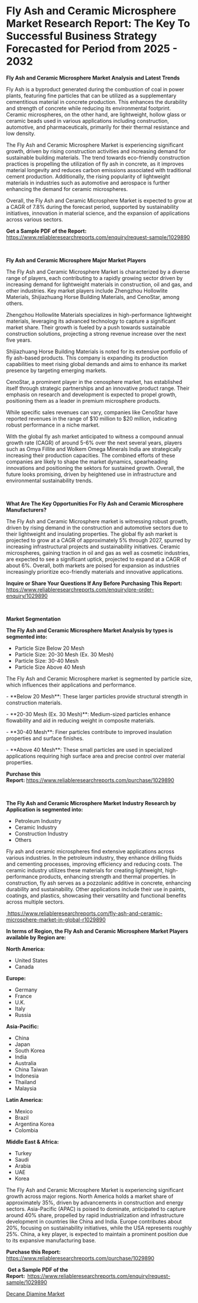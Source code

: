 <p><h1>Fly Ash and Ceramic Microsphere Market Research Report: The Key To Successful Business Strategy Forecasted for Period from 2025 - 2032</h1></p><p><strong>Fly Ash and Ceramic Microsphere Market Analysis and Latest Trends</strong></p>
<p><p>Fly Ash is a byproduct generated during the combustion of coal in power plants, featuring fine particles that can be utilized as a supplementary cementitious material in concrete production. This enhances the durability and strength of concrete while reducing its environmental footprint. Ceramic microspheres, on the other hand, are lightweight, hollow glass or ceramic beads used in various applications including construction, automotive, and pharmaceuticals, primarily for their thermal resistance and low density.</p><p>The Fly Ash and Ceramic Microsphere Market is experiencing significant growth, driven by rising construction activities and increasing demand for sustainable building materials. The trend towards eco-friendly construction practices is propelling the utilization of fly ash in concrete, as it improves material longevity and reduces carbon emissions associated with traditional cement production. Additionally, the rising popularity of lightweight materials in industries such as automotive and aerospace is further enhancing the demand for ceramic microspheres.</p><p>Overall, the Fly Ash and Ceramic Microsphere Market is expected to grow at a CAGR of 7.8% during the forecast period, supported by sustainability initiatives, innovation in material science, and the expansion of applications across various sectors.</p></p>
<p><strong>Get a Sample PDF of the Report:&nbsp;</strong> <a href="https://www.reliableresearchreports.com/enquiry/request-sample/1029890?utm_campaign=3207&utm_medium=2&utm_source=Github&utm_content=ia&utm_term=21032025&utm_id=fly-ash-and-ceramic-microsphere">https://www.reliableresearchreports.com/enquiry/request-sample/1029890</a></p>
<p>&nbsp;</p>
<p><strong>Fly Ash and Ceramic Microsphere Major Market Players</strong></p>
<p><p>The Fly Ash and Ceramic Microsphere Market is characterized by a diverse range of players, each contributing to a rapidly growing sector driven by increasing demand for lightweight materials in construction, oil and gas, and other industries. Key market players include Zhengzhou Hollowlite Materials, Shijiazhuang Horse Building Materials, and CenoStar, among others.</p><p>Zhengzhou Hollowlite Materials specializes in high-performance lightweight materials, leveraging its advanced technology to capture a significant market share. Their growth is fueled by a push towards sustainable construction solutions, projecting a strong revenue increase over the next five years.</p><p>Shijiazhuang Horse Building Materials is noted for its extensive portfolio of fly ash-based products. This company is expanding its production capabilities to meet rising global demands and aims to enhance its market presence by targeting emerging markets. </p><p>CenoStar, a prominent player in the cenosphere market, has established itself through strategic partnerships and an innovative product range. Their emphasis on research and development is expected to propel growth, positioning them as a leader in premium microsphere products.</p><p>While specific sales revenues can vary, companies like CenoStar have reported revenues in the range of $10 million to $20 million, indicating robust performance in a niche market.</p><p>With the global fly ash market anticipated to witness a compound annual growth rate (CAGR) of around 5-6% over the next several years, players such as Omya Fillite and Wolkem Omega Minerals India are strategically increasing their production capacities. The combined efforts of these companies are likely to shape the market dynamics, spearheading innovations and positioning the sektors for sustained growth. Overall, the future looks promising, driven by heightened use in infrastructure and environmental sustainability trends.</p></p>
<p>&nbsp;</p>
<p><strong>What Are The Key Opportunities For Fly Ash and Ceramic Microsphere Manufacturers?</strong></p>
<p><p>The Fly Ash and Ceramic Microsphere market is witnessing robust growth, driven by rising demand in the construction and automotive sectors due to their lightweight and insulating properties. The global fly ash market is projected to grow at a CAGR of approximately 5% through 2027, spurred by increasing infrastructural projects and sustainability initiatives. Ceramic microspheres, gaining traction in oil and gas as well as cosmetic industries, are expected to see a significant uptick, projected to expand at a CAGR of about 6%. Overall, both markets are poised for expansion as industries increasingly prioritize eco-friendly materials and innovative applications.</p></p>
<p><strong>Inquire or Share Your Questions If Any Before Purchasing This Report:</strong> <a href="https://www.reliableresearchreports.com/enquiry/pre-order-enquiry/1029890?utm_campaign=3207&utm_medium=2&utm_source=Github&utm_content=ia&utm_term=21032025&utm_id=fly-ash-and-ceramic-microsphere">https://www.reliableresearchreports.com/enquiry/pre-order-enquiry/1029890</a></p>
<p>&nbsp;</p>
<p><strong>Market Segmentation</strong></p>
<p><strong>The Fly Ash and Ceramic Microsphere Market Analysis by types is segmented into:</strong></p>
<p><ul><li>Particle Size Below 20 Mesh</li><li>Particle Size: 20-30 Mesh (Ex. 30 Mesh)</li><li>Particle Size: 30-40 Mesh</li><li>Particle Size Above 40 Mesh</li></ul></p>
<p><p>The Fly Ash and Ceramic Microsphere market is segmented by particle size, which influences their applications and performance. </p><p>- **Below 20 Mesh**: These larger particles provide structural strength in construction materials.  </p><p>- **20-30 Mesh (Ex. 30 Mesh)**: Medium-sized particles enhance flowability and aid in reducing weight in composite materials.  </p><p>- **30-40 Mesh**: Finer particles contribute to improved insulation properties and surface finishes.  </p><p>- **Above 40 Mesh**: These small particles are used in specialized applications requiring high surface area and precise control over material properties.</p></p>
<p><strong>Purchase this Report:&nbsp;</strong><a href="https://www.reliableresearchreports.com/purchase/1029890?utm_campaign=3207&utm_medium=2&utm_source=Github&utm_content=ia&utm_term=21032025&utm_id=fly-ash-and-ceramic-microsphere">https://www.reliableresearchreports.com/purchase/1029890</a></p>
<p>&nbsp;</p>
<p><strong>The Fly Ash and Ceramic Microsphere Market Industry Research by Application is segmented into:</strong></p>
<p><ul><li>Petroleum Industry</li><li>Ceramic Industry</li><li>Construction Industry</li><li>Others</li></ul></p>
<p><p>Fly ash and ceramic microspheres find extensive applications across various industries. In the petroleum industry, they enhance drilling fluids and cementing processes, improving efficiency and reducing costs. The ceramic industry utilizes these materials for creating lightweight, high-performance products, enhancing strength and thermal properties. In construction, fly ash serves as a pozzolanic additive in concrete, enhancing durability and sustainability. Other applications include their use in paints, coatings, and plastics, showcasing their versatility and functional benefits across multiple sectors.</p></p>
<p><a href="https://www.reliableresearchreports.com/fly-ash-and-ceramic-microsphere-market-in-global-r1029890?utm_campaign=3207&utm_medium=2&utm_source=Github&utm_content=ia&utm_term=21032025&utm_id=fly-ash-and-ceramic-microsphere">&nbsp;https://www.reliableresearchreports.com/fly-ash-and-ceramic-microsphere-market-in-global-r1029890</a></p>
<p><strong>In terms of Region, the Fly Ash and Ceramic Microsphere Market Players available by Region are:</strong></p>
<p>
    <p> <strong> North America: </strong>
        <ul>
            <li>United States</li>
            <li>Canada</li>
        </ul>
        </p> 
    <p> <strong> Europe: </strong>
        <ul>
            <li>Germany</li>
            <li>France</li>
            <li>U.K.</li>
            <li>Italy</li>
            <li>Russia</li>
        </ul>
        </p> 
    <p> <strong> Asia-Pacific: </strong>
        <ul>
            <li>China</li>
            <li>Japan</li>
            <li>South Korea</li>
            <li>India</li>
            <li>Australia</li>
            <li>China Taiwan</li>
            <li>Indonesia</li>
            <li>Thailand</li>
            <li>Malaysia</li>
        </ul>
        </p> 
    <p> <strong> Latin America: </strong>
        <ul>
            <li>Mexico</li>
            <li>Brazil</li>
            <li>Argentina Korea</li>
            <li>Colombia</li>
        </ul>
        </p> 
    <p> <strong> Middle East & Africa: </strong>
        <ul>
            <li>Turkey</li>
            <li>Saudi</li>
            <li>Arabia</li>
            <li>UAE</li>
            <li>Korea</li>
        </ul>
    </p>
    </p>
<p><p>The Fly Ash and Ceramic Microsphere Market is experiencing significant growth across major regions. North America holds a market share of approximately 35%, driven by advancements in construction and energy sectors. Asia-Pacific (APAC) is poised to dominate, anticipated to capture around 40% share, propelled by rapid industrialization and infrastructure development in countries like China and India. Europe contributes about 20%, focusing on sustainability initiatives, while the USA represents roughly 25%. China, a key player, is expected to maintain a prominent position due to its expansive manufacturing base.</p></p>
<p><strong>Purchase this Report: </strong><a href="https://www.reliableresearchreports.com/purchase/1029890?utm_campaign=3207&utm_medium=2&utm_source=Github&utm_content=ia&utm_term=21032025&utm_id=fly-ash-and-ceramic-microsphere">https://www.reliableresearchreports.com/purchase/1029890</a></p>
<p>&nbsp;<strong>Get a Sample PDF of the Report:&nbsp;&nbsp;</strong><a href="https://www.reliableresearchreports.com/enquiry/request-sample/1029890?utm_campaign=3207&utm_medium=2&utm_source=Github&utm_content=ia&utm_term=21032025&utm_id=fly-ash-and-ceramic-microsphere">https://www.reliableresearchreports.com/enquiry/request-sample/1029890</a></p>
<p><strong></strong></p>
<p><p><a href="https://github.com/kumadenthela/Market-Research-Report-List-1/blob/main/decane-diamine-market.md?utm_campaign=3207&utm_medium=2&utm_source=Github&utm_content=ia&utm_term=21032025&utm_id=fly-ash-and-ceramic-microsphere">Decane Diamine Market</a></p></p>